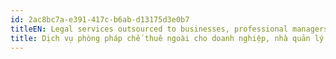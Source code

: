 ```yaml
---
id: 2ac8bc7a-e391-417c-b6ab-d13175d3e0b7
titleEN: Legal services outsourced to businesses, professional managers
title: Dịch vụ phòng pháp chế thuê ngoài cho doanh nghiệp, nhà quản lý chuyên môn
---
```

